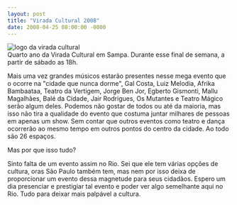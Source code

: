 ```yaml
---
layout: post
title: "Virada Cultural 2008"
date: 2008-04-25 08:00:00 -0000
---
```


<div class="gallery-post-flutua">
<div class="image-container">
            <img src="{{ site.baseurl }}/assets/fotos/2008/virada cultural.png" alt="logo da virada cultural" title="logo da virada cultural" >
        </div>
</div>
Quarto ano da Virada Cultural em Sampa. Durante esse final de semana, a partir de sábado as 18h.

Mais uma vez grandes músicos estarão presentes nesse mega evento que o ocorre na "cidade que nunca dorme", Gal Costa, Luiz Melodia, Afrika Bambaataa, Teatro da Vertigem, Jorge Ben Jor, Egberto Gismonti, Mallu Magalhães, Balé da Cidade, Jair Rodrigues, Os Mutantes e Teatro Mágico serão algum deles. Podemos não gostar de todos ou até da maioria, mas isso não tira a qualidade do evento que costuma juntar milhares de pessoas em apenas um show. Sem contar que outros eventos como teatro e dança ocorrerão ao mesmo tempo em outros pontos do centro da cidade. Ao todo são 26 espaços.

Mas por que isso tudo?

Sinto falta de um evento assim no Rio. Sei que ele tem várias opções de cultura, oras São Paulo também tem, mas nem por isso deixa de proporcionar um evento dessa magnetude para seus cidadãos. Espero um dia presenciar e prestigiar tal evento e poder ver algo semelhante aqui no Rio. Tudo para deixar mais palpável a cultura.